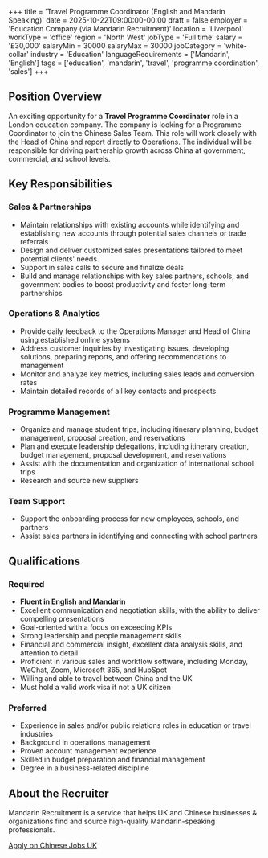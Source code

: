 +++
title = 'Travel Programme Coordinator (English and Mandarin Speaking)'
date = 2025-10-22T09:00:00-00:00
draft = false
employer = 'Education Company (via Mandarin Recruitment)'
location = 'Liverpool'
workType = 'office'
region = 'North West'
jobType = 'Full time'
salary = '£30,000'
salaryMin = 30000
salaryMax = 30000
jobCategory = 'white-collar'
industry = 'Education'
languageRequirements = ['Mandarin', 'English']
tags = ['education', 'mandarin', 'travel', 'programme coordination', 'sales']
+++

## Position Overview

An exciting opportunity for a **Travel Programme Coordinator** role in a London education company. The company is looking for a Programme Coordinator to join the Chinese Sales Team. This role will work closely with the Head of China and report directly to Operations. The individual will be responsible for driving partnership growth across China at government, commercial, and school levels.

## Key Responsibilities

### Sales & Partnerships
- Maintain relationships with existing accounts while identifying and establishing new accounts through potential sales channels or trade referrals
- Design and deliver customized sales presentations tailored to meet potential clients' needs
- Support in sales calls to secure and finalize deals
- Build and manage relationships with key sales partners, schools, and government bodies to boost productivity and foster long-term partnerships

### Operations & Analytics
- Provide daily feedback to the Operations Manager and Head of China using established online systems
- Address customer inquiries by investigating issues, developing solutions, preparing reports, and offering recommendations to management
- Monitor and analyze key metrics, including sales leads and conversion rates
- Maintain detailed records of all key contacts and prospects

### Programme Management
- Organize and manage student trips, including itinerary planning, budget management, proposal creation, and reservations
- Plan and execute leadership delegations, including itinerary creation, budget management, proposal development, and reservations
- Assist with the documentation and organization of international school trips
- Research and source new suppliers

### Team Support
- Support the onboarding process for new employees, schools, and partners
- Assist sales partners in identifying and connecting with school partners

## Qualifications

### Required
- **Fluent in English and Mandarin**
- Excellent communication and negotiation skills, with the ability to deliver compelling presentations
- Goal-oriented with a focus on exceeding KPIs
- Strong leadership and people management skills
- Financial and commercial insight, excellent data analysis skills, and attention to detail
- Proficient in various sales and workflow software, including Monday, WeChat, Zoom, Microsoft 365, and HubSpot
- Willing and able to travel between China and the UK
- Must hold a valid work visa if not a UK citizen

### Preferred
- Experience in sales and/or public relations roles in education or travel industries
- Background in operations management
- Proven account management experience
- Skilled in budget preparation and financial management
- Degree in a business-related discipline

## About the Recruiter

Mandarin Recruitment is a service that helps UK and Chinese businesses & organizations find and source high-quality Mandarin-speaking professionals.

[Apply on Chinese Jobs UK](https://chinesejobs.uk/jobs/31007)

